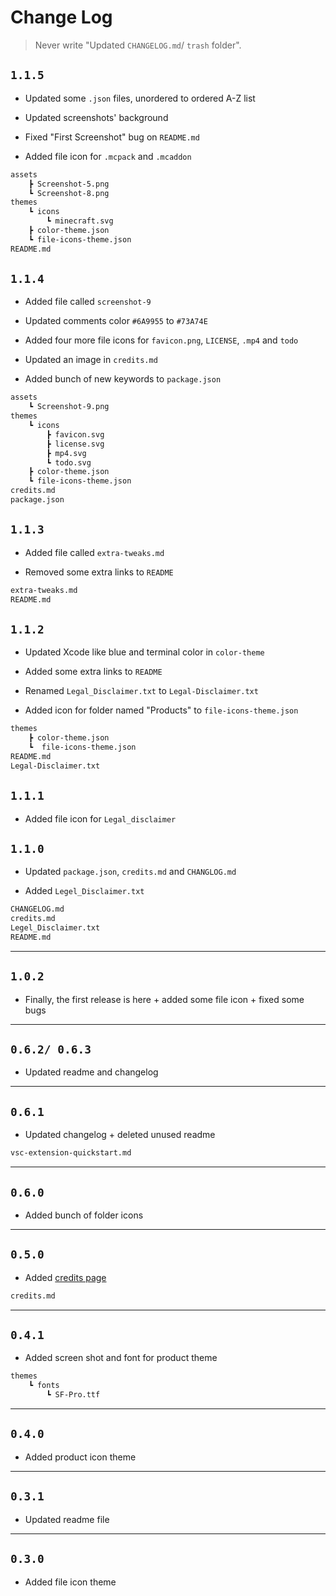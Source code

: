 # Change Log

> Never write "Updated `CHANGELOG.md`/ `trash` folder".

## `1.1.5`

* Updated some `.json` files, unordered to ordered A-Z list

* Updated screenshots' background

* Fixed "First Screenshot" bug on `README.md`

* Added file icon for `.mcpack` and `.mcaddon`

```txt
assets
    ┣ Screenshot-5.png
    ┗ Screenshot-8.png
themes
    ┗ icons
        ┗ minecraft.svg
    ┣ color-theme.json
    ┗ file-icons-theme.json
README.md
```

## `1.1.4`

* Added file called `screenshot-9`

* Updated comments color `#6A9955` to `#73A74E`

* Added four more file icons for `favicon.png`, `LICENSE`, `.mp4` and `todo`

* Updated an image in `credits.md`

* Added bunch of new keywords to `package.json`

```txt
assets
    ┗ Screenshot-9.png
themes
    ┗ icons
        ┣ favicon.svg
        ┣ license.svg
        ┣ mp4.svg
        ┗ todo.svg
    ┣ color-theme.json
    ┗ file-icons-theme.json
credits.md
package.json
```

## `1.1.3`

* Added file called `extra-tweaks.md`

* Removed some extra links to `README`

```txt
extra-tweaks.md
README.md
```

## `1.1.2`

* Updated Xcode like blue and terminal color in  `color-theme`

* Added some extra links to `README`

* Renamed `Legal_Disclaimer.txt` to `Legal-Disclaimer.txt`

* Added icon for folder named "Products" to `file-icons-theme.json`

```txt
themes
    ┣ color-theme.json
    ┗  file-icons-theme.json
README.md
Legal-Disclaimer.txt
```

## `1.1.1`

* Added file icon for `Legal_disclaimer`

## `1.1.0`

* Updated `package.json`, `credits.md` and `CHANGLOG.md`

* Added `Legel_Disclaimer.txt`

```txt
CHANGELOG.md
credits.md
Legel_Disclaimer.txt
README.md
```

---

## `1.0.2`

* Finally, the first release is here + added some file icon + fixed some bugs

---

## `0.6.2/ 0.6.3`

* Updated readme and changelog

---

## `0.6.1`

* Updated changelog + deleted unused readme

```txt
vsc-extension-quickstart.md
```

---

## `0.6.0`

* Added bunch of folder icons

---

## `0.5.0`

* Added [credits page](credits.md)

```txt
credits.md
```

---

## `0.4.1`

* Added screen shot and font for product theme

```txt
themes
    ┗ fonts
        ┗ SF-Pro.ttf
```

---

## `0.4.0`

* Added product icon theme

---

## `0.3.1`

* Updated readme file

---

## `0.3.0`

* Added file icon theme
